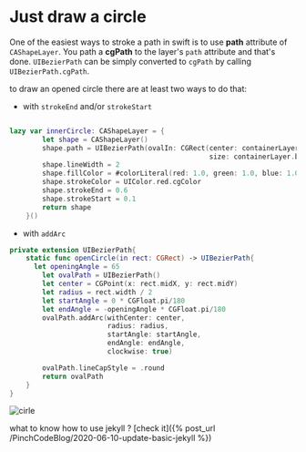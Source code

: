 # Just draw a circle

One of the easiest ways to stroke a path in swift is to use **path** attribute of
 `CAShapeLayer`. You path a **cgPath** to the layer's `path` attribute and that's
 done. `UIBezierPath` can be simply converted to `cgPath` by calling `UIBezierPath.cgPath`.



to draw an opened circle there are at least two ways to do that:
- with `strokeEnd` and/or `strokeStart`

```swift

lazy var innerCircle: CAShapeLayer = {
        let shape = CAShapeLayer()
        shape.path = UIBezierPath(ovalIn: CGRect(center: containerLayer.bounds.center,
                                                 size: containerLayer.bounds.size.rescale(.innerCircleRatio))).cgPath
        shape.lineWidth = 2
        shape.fillColor = #colorLiteral(red: 1.0, green: 1.0, blue: 1.0, alpha: 1.0).cgColor
        shape.strokeColor = UIColor.red.cgColor
        shape.strokeEnd = 0.6
        shape.strokeStart = 0.1
        return shape
    }()
```
- with `addArc`

```swift
private extension UIBezierPath{
    static func openCircle(in rect: CGRect) -> UIBezierPath{
      let openingAngle = 65
        let ovalPath = UIBezierPath()
        let center = CGPoint(x: rect.midX, y: rect.midY)
        let radius = rect.width / 2
        let startAngle = 0 * CGFloat.pi/180
        let endAngle = -openingAngle * CGFloat.pi/180
        ovalPath.addArc(withCenter: center,
                        radius: radius,
                        startAngle: startAngle,
                        endAngle: endAngle,
                        clockwise: true)

        ovalPath.lineCapStyle = .round
        return ovalPath
    }
}
```
![cirle](/PinchCodeBlog/assets/img/circle.png)


what to know how to use jekyll ? [check it]({% post_url /PinchCodeBlog/2020-06-10-update-basic-jekyll %})               

